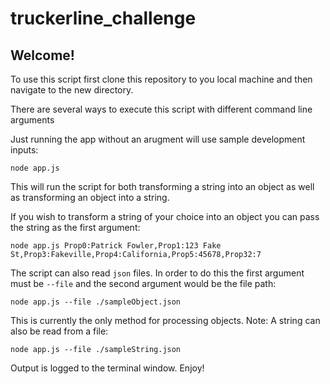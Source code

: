 # truckerline_challenge

## Welcome!

To use this script first clone this repository to you local machine and then navigate to the new directory.

There are several ways to execute this script with different command line arguments

Just running the app without an arugment will use sample development inputs:

`node app.js`

This will run the script for both transforming a string into an object as well as transforming an object into a string.


If you wish to transform a string of your choice into an object you can pass the string as the first argument:

`node app.js Prop0:Patrick Fowler,Prop1:123 Fake St,Prop3:Fakeville,Prop4:California,Prop5:45678,Prop32:7`


The script can also read `json` files. In order to do this the first argument must be `--file` and the second argument would be the file path:

`node app.js --file ./sampleObject.json`

This is currently the only method for processing objects. Note: A string can also be read from a file:

`node app.js --file ./sampleString.json`


Output is logged to the terminal window. Enjoy!
